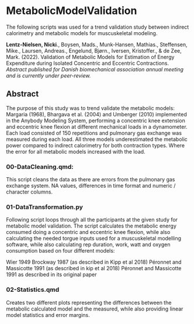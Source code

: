 # MetabolicModelValidation
The following scripts was used for a trend validation study between indirect calorimetry and metabolic models for muscuskeletal modeling.

**Lentz-Nielsen, Nicki**., Boysen, Mads., Munk-Hansen, Mathias., Steffensen, Mike., Laursen, Andreas.,
Engelund, Bjørn., Iversen, Kristoffer., & de Zee, Mark. (2022). Validation of Metabolic Models for Estimation of Energy Expenditure during Isolated Concentric and Eccentric Contractions. *Abstract published for Danish biomechanical
association annual meeting and is currently under peer-review.*

## Abstract
The purpose of this study was to trend validate the metabolic models: Margaria
(1968), Bhargava et al. (2004) and Umberger (2010) implemented in the Anybody
Modeling System, performing a concentric knee extension and eccentric knee flexion at different mechanical loads in a dynamometer. Each load consisted of 150
repetitions and pulmonary gas exchange was measured during each load. All three models underestimated the metabolic power compared to indirect calorimetry for
both contraction types. Where the error for all metabolic models increased with the load.

### 00-DataCleaning.qmd: 
This script cleans the data as there are errors from the pulmonary gas exchange system. NA values, differences in time format and numeric / character columns.

### 01-DataTransformation.py
Following script loops through all the participants at the given study for metabolic model validation.
The script calculates the metabolic energy consumed doing a concentric and eccentric knee flexion, 
while also calculating the needed torgue inputs used for a muscuskeletal modelling software, 
while also calculating rep duration, work, watt and oxygen consumption based on four different models:

Wier 1949
Brockway 1987 (as described in Kipp et al 2018)
Péronnet and Massicotte 1991 (as described in kip et al 2018)
Péronnet and Massicotte 1991 as described in its original paper

### 02-Statistics.qmd
Creates two different plots representing the differences between the metabolic calculated model and the measured, while also providing
linear model statistics and error margins.
